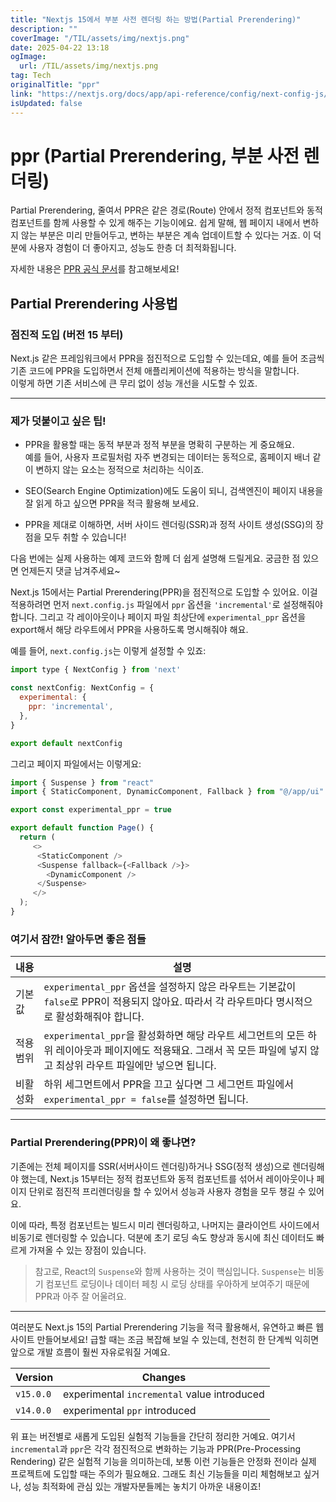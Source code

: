 ```yaml
---
title: "Nextjs 15에서 부분 사전 렌더링 하는 방법(Partial Prerendering)"
description: ""
coverImage: "/TIL/assets/img/nextjs.png"
date: 2025-04-22 13:18
ogImage: 
  url: /TIL/assets/img/nextjs.png
tag: Tech
originalTitle: "ppr"
link: "https://nextjs.org/docs/app/api-reference/config/next-config-js/ppr"
isUpdated: false
---
```



# ppr (Partial Prerendering, 부분 사전 렌더링)

Partial Prerendering, 줄여서 PPR은 같은 경로(Route) 안에서 정적 컴포넌트와 동적 컴포넌트를 함께 사용할 수 있게 해주는 기능이에요. 쉽게 말해, 웹 페이지 내에서 변하지 않는 부분은 미리 만들어두고, 변하는 부분은 계속 업데이트할 수 있다는 거죠. 이 덕분에 사용자 경험이 더 좋아지고, 성능도 한층 더 최적화됩니다.

자세한 내용은 [PPR 공식 문서](https://nextjs.org/docs/pages/building-your-application/rendering/static-and-dynamic-rendering)를 참고해보세요!

## Partial Prerendering 사용법

### 점진적 도입 (버전 15 부터)

Next.js 같은 프레임워크에서 PPR을 점진적으로 도입할 수 있는데요, 예를 들어 조금씩 기존 코드에 PPR을 도입하면서 전체 애플리케이션에 적용하는 방식을 말합니다.  
이렇게 하면 기존 서비스에 큰 무리 없이 성능 개선을 시도할 수 있죠.

---

### 제가 덧붙이고 싶은 팁!

- PPR을 활용할 때는 동적 부분과 정적 부분을 명확히 구분하는 게 중요해요.  
예를 들어, 사용자 프로필처럼 자주 변경되는 데이터는 동적으로, 홈페이지 배너 같이 변하지 않는 요소는 정적으로 처리하는 식이죠.

- SEO(Search Engine Optimization)에도 도움이 되니, 검색엔진이 페이지 내용을 잘 읽게 하고 싶으면 PPR을 적극 활용해 보세요.

- PPR을 제대로 이해하면, 서버 사이드 렌더링(SSR)과 정적 사이트 생성(SSG)의 장점을 모두 취할 수 있습니다!

다음 번에는 실제 사용하는 예제 코드와 함께 더 쉽게 설명해 드릴게요. 궁금한 점 있으면 언제든지 댓글 남겨주세요~

<!-- TIL 수평 -->
<ins class="adsbygoogle"
     style="display:block"
     data-ad-client="ca-pub-4877378276818686"
     data-ad-slot="1549334788"
     data-ad-format="auto"
     data-full-width-responsive="true"></ins>
<script>
(adsbygoogle = window.adsbygoogle || []).push({});
</script>

Next.js 15에서는 Partial Prerendering(PPR)을 점진적으로 도입할 수 있어요. 이걸 적용하려면 먼저 `next.config.js` 파일에서 `ppr` 옵션을 `'incremental'`로 설정해줘야 합니다. 그리고 각 레이아웃이나 페이지 파일 최상단에 `experimental_ppr` 옵션을 export해서 해당 라우트에서 PPR을 사용하도록 명시해줘야 해요.

예를 들어, `next.config.js`는 이렇게 설정할 수 있죠:

```js
import type { NextConfig } from 'next'

const nextConfig: NextConfig = {
  experimental: {
    ppr: 'incremental',
  },
}

export default nextConfig
```

그리고 페이지 파일에서는 이렇게요:

```js
import { Suspense } from "react"
import { StaticComponent, DynamicComponent, Fallback } from "@/app/ui"

export const experimental_ppr = true

export default function Page() {
  return (
     <>
      <StaticComponent />
      <Suspense fallback={<Fallback />}>
        <DynamicComponent />
      </Suspense>
     </>
  );
}
```

### 여기서 잠깐! 알아두면 좋은 점들

| 내용 | 설명 |
|------|--------|
| 기본값 | `experimental_ppr` 옵션을 설정하지 않은 라우트는 기본값이 `false`로 PPR이 적용되지 않아요. 따라서 각 라우트마다 명시적으로 활성화해줘야 합니다. |
| 적용 범위 | `experimental_ppr`을 활성화하면 해당 라우트 세그먼트의 모든 하위 레이아웃과 페이지에도 적용돼요. 그래서 꼭 모든 파일에 넣지 않고 최상위 라우트 파일에만 넣으면 됩니다. |
| 비활성화 | 하위 세그먼트에서 PPR을 끄고 싶다면 그 세그먼트 파일에서 `experimental_ppr = false`를 설정하면 됩니다. |

---

### Partial Prerendering(PPR)이 왜 좋냐면?

기존에는 전체 페이지를 SSR(서버사이드 렌더링)하거나 SSG(정적 생성)으로 렌더링해야 했는데, Next.js 15부터는 정적 컴포넌트와 동적 컴포넌트를 섞어서 레이아웃이나 페이지 단위로 점진적 프리렌더링을 할 수 있어서 성능과 사용자 경험을 모두 챙길 수 있어요.

이에 따라, 특정 컴포넌트는 빌드시 미리 렌더링하고, 나머지는 클라이언트 사이드에서 비동기로 렌더링할 수 있습니다. 덕분에 초기 로딩 속도 향상과 동시에 최신 데이터도 빠르게 가져올 수 있는 장점이 있습니다.

> 참고로, React의 `Suspense`와 함께 사용하는 것이 핵심입니다. `Suspense`는 비동기 컴포넌트 로딩이나 데이터 페칭 시 로딩 상태를 우아하게 보여주기 때문에 PPR과 아주 잘 어울려요.

---

여러분도 Next.js 15의 Partial Prerendering 기능을 적극 활용해서, 유연하고 빠른 웹사이트 만들어보세요! 급할 때는 조금 복잡해 보일 수 있는데, 천천히 한 단계씩 익히면 앞으로 개발 흐름이 훨씬 자유로워질 거예요.

<!-- TIL 수평 -->
<ins class="adsbygoogle"
     style="display:block"
     data-ad-client="ca-pub-4877378276818686"
     data-ad-slot="1549334788"
     data-ad-format="auto"
     data-full-width-responsive="true"></ins>
<script>
(adsbygoogle = window.adsbygoogle || []).push({});
</script>

| Version   | Changes                             |
|-----------|-----------------------------------|
| `v15.0.0` | experimental `incremental` value introduced |
| `v14.0.0` | experimental `ppr` introduced      |

위 표는 버전별로 새롭게 도입된 실험적 기능들을 간단히 정리한 거예요. 여기서 `incremental`과 `ppr`은 각각 점진적으로 변화하는 기능과 PPR(Pre-Processing Rendering) 같은 실험적 기능을 의미하는데, 보통 이런 기능들은 안정화 전이라 실제 프로젝트에 도입할 때는 주의가 필요해요. 그래도 최신 기능들을 미리 체험해보고 싶거나, 성능 최적화에 관심 있는 개발자분들께는 놓치기 아까운 내용이죠!